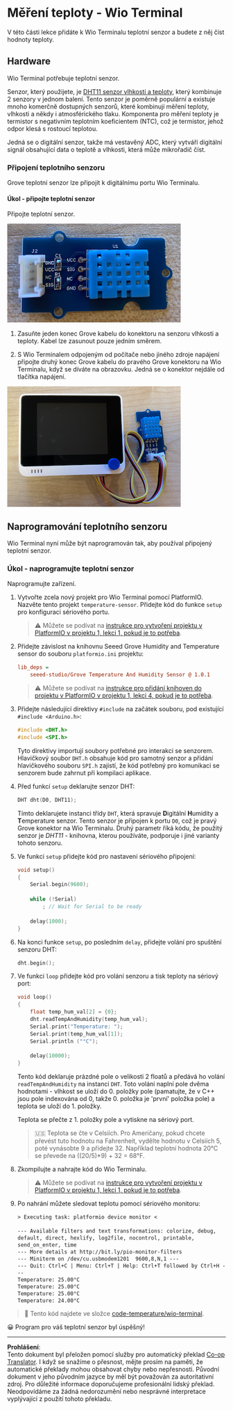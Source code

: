 <!--
CO_OP_TRANSLATOR_METADATA:
{
  "original_hash": "59263d094f20b302053888cd236880c3",
  "translation_date": "2025-08-27T23:23:57+00:00",
  "source_file": "2-farm/lessons/1-predict-plant-growth/wio-terminal-temp.md",
  "language_code": "cs"
}
-->
# Měření teploty - Wio Terminal

V této části lekce přidáte k Wio Terminalu teplotní senzor a budete z něj číst hodnoty teploty.

## Hardware

Wio Terminal potřebuje teplotní senzor.

Senzor, který použijete, je [DHT11 senzor vlhkosti a teploty](https://www.seeedstudio.com/Grove-Temperature-Humidity-Sensor-DHT11.html), který kombinuje 2 senzory v jednom balení. Tento senzor je poměrně populární a existuje mnoho komerčně dostupných senzorů, které kombinují měření teploty, vlhkosti a někdy i atmosférického tlaku. Komponenta pro měření teploty je termistor s negativním teplotním koeficientem (NTC), což je termistor, jehož odpor klesá s rostoucí teplotou.

Jedná se o digitální senzor, takže má vestavěný ADC, který vytváří digitální signál obsahující data o teplotě a vlhkosti, která může mikrořadič číst.

### Připojení teplotního senzoru

Grove teplotní senzor lze připojit k digitálnímu portu Wio Terminalu.

#### Úkol - připojte teplotní senzor

Připojte teplotní senzor.

![Grove teplotní senzor](../../../../../translated_images/grove-dht11.07f8eafceee170043efbb53e1d15722bd4e00fbaa9ff74290b57e9f66eb82c17.cs.png)

1. Zasuňte jeden konec Grove kabelu do konektoru na senzoru vlhkosti a teploty. Kabel lze zasunout pouze jedním směrem.

1. S Wio Terminalem odpojeným od počítače nebo jiného zdroje napájení připojte druhý konec Grove kabelu do pravého Grove konektoru na Wio Terminalu, když se díváte na obrazovku. Jedná se o konektor nejdále od tlačítka napájení.

![Grove teplotní senzor připojený k pravému konektoru](../../../../../translated_images/wio-temperature-sensor.2934928f38c7f79a68d24879d2c8986c78244696f931e2e33c293f426ecdc0ad.cs.png)

## Naprogramování teplotního senzoru

Wio Terminal nyní může být naprogramován tak, aby používal připojený teplotní senzor.

### Úkol - naprogramujte teplotní senzor

Naprogramujte zařízení.

1. Vytvořte zcela nový projekt pro Wio Terminal pomocí PlatformIO. Nazvěte tento projekt `temperature-sensor`. Přidejte kód do funkce `setup` pro konfiguraci sériového portu.

    > ⚠️ Můžete se podívat na [instrukce pro vytvoření projektu v PlatformIO v projektu 1, lekci 1, pokud je to potřeba](../../../1-getting-started/lessons/1-introduction-to-iot/wio-terminal.md#create-a-platformio-project).

1. Přidejte závislost na knihovnu Seeed Grove Humidity and Temperature sensor do souboru `platformio.ini` projektu:

    ```ini
    lib_deps =
        seeed-studio/Grove Temperature And Humidity Sensor @ 1.0.1
    ```

    > ⚠️ Můžete se podívat na [instrukce pro přidání knihoven do projektu v PlatformIO v projektu 1, lekci 4, pokud je to potřeba](../../../1-getting-started/lessons/4-connect-internet/wio-terminal-mqtt.md#install-the-wifi-and-mqtt-arduino-libraries).

1. Přidejte následující direktivy `#include` na začátek souboru, pod existující `#include <Arduino.h>`:

    ```cpp
    #include <DHT.h>
    #include <SPI.h>
    ```

    Tyto direktivy importují soubory potřebné pro interakci se senzorem. Hlavičkový soubor `DHT.h` obsahuje kód pro samotný senzor a přidání hlavičkového souboru `SPI.h` zajistí, že kód potřebný pro komunikaci se senzorem bude zahrnut při kompilaci aplikace.

1. Před funkcí `setup` deklarujte senzor DHT:

    ```cpp
    DHT dht(D0, DHT11);
    ```

    Tímto deklarujete instanci třídy `DHT`, která spravuje **D**igitální **H**umidity a **T**emperature senzor. Tento senzor je připojen k portu `D0`, což je pravý Grove konektor na Wio Terminalu. Druhý parametr říká kódu, že použitý senzor je *DHT11* - knihovna, kterou používáte, podporuje i jiné varianty tohoto senzoru.

1. Ve funkci `setup` přidejte kód pro nastavení sériového připojení:

    ```cpp
    void setup()
    {
        Serial.begin(9600);
    
        while (!Serial)
            ; // Wait for Serial to be ready
    
        delay(1000);
    }
    ```

1. Na konci funkce `setup`, po posledním `delay`, přidejte volání pro spuštění senzoru DHT:

    ```cpp
    dht.begin();
    ```

1. Ve funkci `loop` přidejte kód pro volání senzoru a tisk teploty na sériový port:

    ```cpp
    void loop()
    {
        float temp_hum_val[2] = {0};
        dht.readTempAndHumidity(temp_hum_val);
        Serial.print("Temperature: ");
        Serial.print(temp_hum_val[1]);
        Serial.println ("°C");
    
        delay(10000);
    }
    ```

    Tento kód deklaruje prázdné pole o velikosti 2 floatů a předává ho volání `readTempAndHumidity` na instanci `DHT`. Toto volání naplní pole dvěma hodnotami - vlhkost se uloží do 0. položky pole (pamatujte, že v C++ jsou pole indexována od 0, takže 0. položka je 'první' položka pole) a teplota se uloží do 1. položky.

    Teplota se přečte z 1. položky pole a vytiskne na sériový port.

    > 🇺🇸 Teplota se čte v Celsiích. Pro Američany, pokud chcete převést tuto hodnotu na Fahrenheit, vydělte hodnotu v Celsiích 5, poté vynásobte 9 a přidejte 32. Například teplotní hodnota 20°C se převede na ((20/5)*9) + 32 = 68°F.

1. Zkompilujte a nahrajte kód do Wio Terminalu.

    > ⚠️ Můžete se podívat na [instrukce pro vytvoření projektu v PlatformIO v projektu 1, lekci 1, pokud je to potřeba](../../../1-getting-started/lessons/1-introduction-to-iot/wio-terminal.md#write-the-hello-world-app).

1. Po nahrání můžete sledovat teplotu pomocí sériového monitoru:

    ```output
    > Executing task: platformio device monitor <
    
    --- Available filters and text transformations: colorize, debug, default, direct, hexlify, log2file, nocontrol, printable, send_on_enter, time
    --- More details at http://bit.ly/pio-monitor-filters
    --- Miniterm on /dev/cu.usbmodem1201  9600,8,N,1 ---
    --- Quit: Ctrl+C | Menu: Ctrl+T | Help: Ctrl+T followed by Ctrl+H ---
    Temperature: 25.00°C
    Temperature: 25.00°C
    Temperature: 25.00°C
    Temperature: 24.00°C
    ```

> 💁 Tento kód najdete ve složce [code-temperature/wio-terminal](../../../../../2-farm/lessons/1-predict-plant-growth/code-temperature/wio-terminal).

😀 Program pro váš teplotní senzor byl úspěšný!

---

**Prohlášení**:  
Tento dokument byl přeložen pomocí služby pro automatický překlad [Co-op Translator](https://github.com/Azure/co-op-translator). I když se snažíme o přesnost, mějte prosím na paměti, že automatické překlady mohou obsahovat chyby nebo nepřesnosti. Původní dokument v jeho původním jazyce by měl být považován za autoritativní zdroj. Pro důležité informace doporučujeme profesionální lidský překlad. Neodpovídáme za žádná nedorozumění nebo nesprávné interpretace vyplývající z použití tohoto překladu.